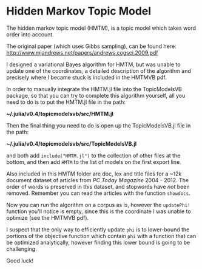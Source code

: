 # Hidden Markov Topic Model

The hidden markov topic model (HMTM), is a topic model which takes word order into account.

The original paper (which uses Gibbs sampling), can be found here: http://www.mjandrews.net/papers/andrews.cogsci.2009.pdf

I designed a variational Bayes algorithm for HMTM, but was unable to update one of the coordinates, a detailed description of the algorithm and precisely where I became stuck is included in the HMTMVB pdf.

In order to manually integrate the HMTM.jl file into the TopicModelsVB package, so that you can try to complete this algorithm yourself, all you need to do is to put the HMTM.jl file in the path:

**~/.julia/v0.4/topicmodelsvb/src/HMTM.jl**

Then the final thing you need to do is open up the TopicModelsVB.jl file in the path:

**~/.julia/v0.4/topicmodelsvb/src/TopicModelsVB.jl**

and both add `include("HMTM.jl")` to the collection of other files at the bottom, and then add `HMTM` to the list of models on the first export line.

Also included in this HMTM folder are doc, lex and title files for a ~12k document dataset of articles from *PC Today Magazine* 2004 - 2012.  The order of words is preserved in this dataset, and stopwords have *not* been removed.  Remember you can read the articles with the function `showdocs`.

Now you can run the algorithm on a corpus as is, however the `updatePhi!` function you'll notice is empty, since this is the coordinate I was unable to optimize (see the HMTMVB pdf).

I suspect that the only way to efficiently update `phi` is to lower-bound the portions of the objective function which contain `phi` with a function that can be optimized analytically, however finding this lower bound is going to be challenging.

Good luck!
